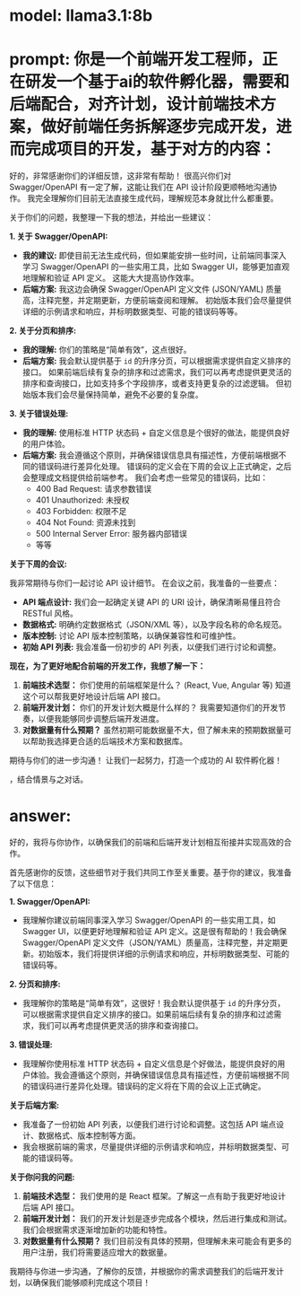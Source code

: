 # model: llama3.1:8b
# prompt: 你是一个前端开发工程师，正在研发一个基于ai的软件孵化器，需要和后端配合，对齐计划，设计前端技术方案，做好前端任务拆解逐步完成开发，进而完成项目的开发，基于对方的内容：
好的，非常感谢你们的详细反馈，这非常有帮助！ 很高兴你们对 Swagger/OpenAPI 有一定了解，这能让我们在 API 设计阶段更顺畅地沟通协作。 我完全理解你们目前无法直接生成代码，理解规范本身就比什么都重要。

关于你们的问题，我整理一下我的想法，并给出一些建议：

**1. 关于 Swagger/OpenAPI:**

*   **我的建议:** 即使目前无法生成代码，但如果能安排一些时间，让前端同事深入学习 Swagger/OpenAPI 的一些实用工具，比如 Swagger UI，能够更加直观地理解和验证 API 定义。 这能大大提高协作效率。
*   **后端方案:**  我这边会确保 Swagger/OpenAPI 定义文件 (JSON/YAML) 质量高，注释完整，并定期更新，方便前端查阅和理解。  初始版本我们会尽量提供详细的示例请求和响应，并标明数据类型、可能的错误码等等。

**2. 关于分页和排序:**

*   **我的理解:** 你们的策略是“简单有效”，这点很好。 
*   **后端方案:** 我会默认提供基于 `id` 的升序分页，可以根据需求提供自定义排序的接口。  如果前端后续有复杂的排序和过滤需求，我们可以再考虑提供更灵活的排序和查询接口，比如支持多个字段排序，或者支持更复杂的过滤逻辑。 但初始版本我们会尽量保持简单，避免不必要的复杂度。

**3. 关于错误处理:**

*   **我的理解:** 使用标准 HTTP 状态码 + 自定义信息是个很好的做法，能提供良好的用户体验。
*   **后端方案:** 我会遵循这个原则，并确保错误信息具有描述性，方便前端根据不同的错误码进行差异化处理。  错误码的定义会在下周的会议上正式确定，之后会整理成文档提供给前端参考。  我们会考虑一些常见的错误码，比如：
    *   400 Bad Request: 请求参数错误
    *   401 Unauthorized: 未授权
    *   403 Forbidden: 权限不足
    *   404 Not Found: 资源未找到
    *   500 Internal Server Error: 服务器内部错误
    *   等等

**关于下周的会议:**

我非常期待与你们一起讨论 API 设计细节。 在会议之前，我准备的一些要点：

*   **API 端点设计:**  我们会一起确定关键 API 的 URI 设计，确保清晰易懂且符合 RESTful 风格。
*   **数据格式:**  明确约定数据格式（JSON/XML 等），以及字段名称的命名规范。
*   **版本控制:** 讨论 API 版本控制策略，以确保兼容性和可维护性。
*   **初始 API 列表:**  我会准备一份初步的 API 列表，以便我们进行讨论和调整。

**现在，为了更好地配合前端的开发工作，我想了解一下：**

1.  **前端技术选型：** 你们使用的前端框架是什么？ (React, Vue, Angular 等) 知道这个可以帮我更好地设计后端 API 接口。
2.  **前端开发计划：**  你们的开发计划大概是什么样的？ 我需要知道你们的开发节奏，以便我能够同步调整后端开发进度。
3.  **对数据量有什么预期？**  虽然初期可能数据量不大，但了解未来的预期数据量可以帮助我选择更合适的后端技术方案和数据库。

期待与你们的进一步沟通！ 让我们一起努力，打造一个成功的 AI 软件孵化器！

，结合情景与之对话。
# answer: 
 好的，我将与你协作，以确保我们的前端和后端开发计划相互衔接并实现高效的合作。

首先感谢你的反馈，这些细节对于我们共同工作至关重要。基于你的建议，我准备了以下信息：

**1. Swagger/OpenAPI:**

*   我理解你建议前端同事深入学习 Swagger/OpenAPI 的一些实用工具，如 Swagger UI，以便更好地理解和验证 API 定义。这是很有帮助的！我会确保 Swagger/OpenAPI 定义文件（JSON/YAML）质量高，注释完整，并定期更新。初始版本，我们将提供详细的示例请求和响应，并标明数据类型、可能的错误码等。

**2. 分页和排序:**

*   我理解你的策略是“简单有效”，这很好！我会默认提供基于 `id` 的升序分页，可以根据需求提供自定义排序的接口。如果前端后续有复杂的排序和过滤需求，我们可以再考虑提供更灵活的排序和查询接口。

**3. 错误处理:**

*   我理解你使用标准 HTTP 状态码 + 自定义信息是个好做法，能提供良好的用户体验。我会遵循这个原则，并确保错误信息具有描述性，方便前端根据不同的错误码进行差异化处理。错误码的定义将在下周的会议上正式确定。

**关于后端方案:**

*   我准备了一份初始 API 列表，以便我们进行讨论和调整。这包括 API 端点设计、数据格式、版本控制等方面。
*   我会根据前端的需求，尽量提供详细的示例请求和响应，并标明数据类型、可能的错误码等。

**关于你问我的问题:**

1.  **前端技术选型：** 我们使用的是 React 框架。了解这一点有助于我更好地设计后端 API 接口。
2.  **前端开发计划：** 我们的开发计划是逐步完成各个模块，然后进行集成和测试。我们会根据需求逐渐增加新的功能和特性。
3.  **对数据量有什么预期？** 我们目前没有具体的预期，但理解未来可能会有更多的用户注册，我们将需要适应增大的数据量。

我期待与你进一步沟通，了解你的反馈，并根据你的需求调整我们的后端开发计划，以确保我们能够顺利完成这个项目！
